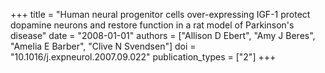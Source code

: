 +++
title = "Human neural progenitor cells over-expressing IGF-1 protect dopamine neurons and restore function in a rat model of Parkinson's disease"
date = "2008-01-01"
authors = ["Allison D Ebert", "Amy J Beres", "Amelia E Barber", "Clive N Svendsen"]
doi = "10.1016/j.expneurol.2007.09.022"
publication_types = ["2"]
+++
